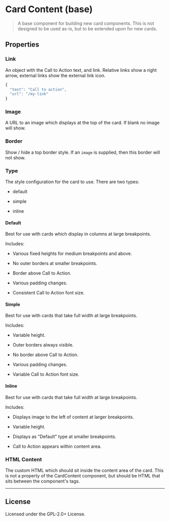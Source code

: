 # Card Content (base)

> A base component for building new card components. This is not designed
to be used as-is, but to be extended upon for new cards.

## Properties

### Link

An object with the Call to Action text, and link. Relative links show a right
arrow, external links show the external link icon.

```js
{
  "text": "Call to action",
  "url": "/my-link"
}
```

### Image

A URL to an image which displays at the top of the card. If blank no image
will show.

### Border

Show / hide a top border style. If an `image` is supplied, then this border
will not show.

### Type

The style configuration for the card to use. There are two types:

* default

* simple

* inline

#### Default

Best for use with cards which display in columns at large breakpoints.

Includes:

* Various fixed heights for medium breakpoints and above.

* No outer borders at smaller breakpoints.

* Border above Call to Action.

* Various padding changes.

* Consistent Call to Action font size.

#### Simple

Best for use with cards that take full width at large breakpoints.

Includes:

* Variable height.

* Outer borders always visible.

* No border above Call to Action.

* Various padding changes.

* Variable Call to Action font size.

#### Inline

Best for use with cards that take full width at large breakpoints.

Includes:

* Displays image to the left of content at larger breakpoints.

* Variable height.

* Displays as "Default" type at smaller breakpoints.

* Call to Action appears within content area.

### HTML Content

The custom HTML which should sit inside the content area of the card. This is
not a property of the CardContent component, but should be HTML that sits
between the component's tags.

--------------------------------------------------------------------------------

## License

Licensed under the GPL-2.0+ License.
